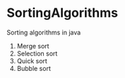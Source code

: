 # SortingAlgorithms
Sorting algorithms in java

1. Merge sort
2. Selection sort
3. Quick sort
4. Bubble sort
